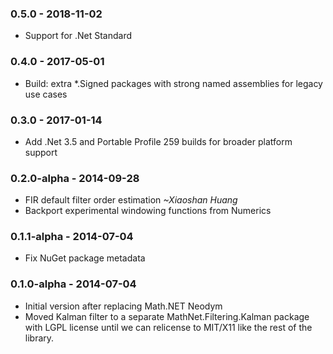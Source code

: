 ### 0.5.0 - 2018-11-02
* Support for .Net Standard

### 0.4.0 - 2017-05-01
* Build: extra *.Signed packages with strong named assemblies for legacy use cases

### 0.3.0 - 2017-01-14
* Add .Net 3.5 and Portable Profile 259 builds for broader platform support

### 0.2.0-alpha - 2014-09-28
* FIR default filter order estimation *~Xiaoshan Huang*
* Backport experimental windowing functions from Numerics

### 0.1.1-alpha - 2014-07-04
* Fix NuGet package metadata

### 0.1.0-alpha - 2014-07-04
* Initial version after replacing Math.NET Neodym
* Moved Kalman filter to a separate MathNet.Filtering.Kalman package with LGPL license
  until we can relicense to MIT/X11 like the rest of the library.
